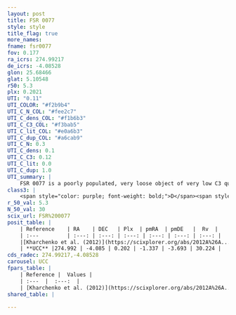 ```yaml
---
layout: post
title: FSR 0077
style: style
title_flag: true
more_names: 
fname: fsr0077
fov: 0.177
ra_icrs: 274.99217
de_icrs: -4.08528
glon: 25.68466
glat: 5.10548
r50: 5.3
plx: 0.2021
UTI: "0.11"
UTI_COLOR: "#f2b9b4"
UTI_C_N_COL: "#fee2c7"
UTI_C_dens_COL: "#f1b6b3"
UTI_C_C3_COL: "#f3bab5"
UTI_C_lit_COL: "#e0a6b3"
UTI_C_dup_COL: "#a6cab9"
UTI_C_N: 0.3
UTI_C_dens: 0.1
UTI_C_C3: 0.12
UTI_C_lit: 0.0
UTI_C_dup: 1.0
UTI_summary: |
    FSR 0077 is a poorly populated, very loose object of very low C3 quality. It is rarely studied in the literature, with no articles listed in the last 13 years.
class3: |
    <span style="color: purple; font-weight: bold;">D</span><span style="color: red; font-weight: bold;">C</span>
r_50_val: 5.3
N_50_val: 30
scix_url: FSR%200077
posit_table: |
    | Reference    | RA    | DEC   | Plx  | pmRA  | pmDE   |  Rv  |
    | :---         | :---: | :---: | :---: | :---: | :---: | :---: |
    |[Kharchenko et al. (2012)](https://scixplorer.org/abs/2012A%26A...543A.156K) | 275.033 | -4.086 | -- | 3.46 | -8.6 | -- |
    | **UCC** |274.992 | -4.085 | 0.202 | -1.337 | -3.693 | 30.224 | 
cds_radec: 274.99217,-4.08528
carousel: UCC
fpars_table: |
    | Reference |  Values |
    | :---  |  :---:  |
    | [Kharchenko et al. (2012)](https://scixplorer.org/abs/2012A%26A...543A.156K) | `e_bv=0.874, distance=3497, log_age=9.48` |
shared_table: |
    
---
```

